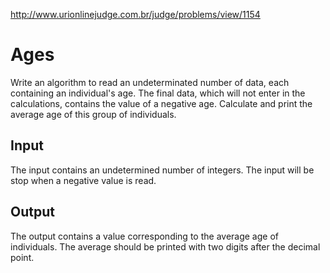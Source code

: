 http://www.urionlinejudge.com.br/judge/problems/view/1154

# Ages

Write an algorithm to read an undeterminated number of data, each containing
an individual's age. The final data, which will not enter in the calculations,
contains the value of a negative age. Calculate and print the average age of
this group of individuals.

## Input

The input contains an undetermined number of integers. The input will be stop
when a negative value is read.

## Output

The output contains a value corresponding to the average age of individuals.
The average should be printed with two digits after the decimal point.
